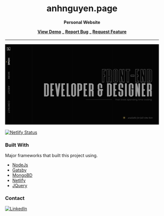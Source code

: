 <div align="center">
  <h1 align="center">anhnguyen.page</h1>
  <h4 align="center">
    Personal Website
  <p>
    <a href="https://anhbernhardt.com" target="_blank">View Demo</a>
        _
    <a href="https://github.com/anguyen0208/anhnguyen.page/issues" target="_blank">Report Bug</a>
        _
    <a href="https://github.com/anguyen0208/anhnguyen.page/issues" target="_blank">Request Feature</a>
  </p>
  </h4>
</div>

---
![image](static/images/og.png)

[![Netlify Status](https://api.netlify.com/api/v1/badges/f178832e-999f-4255-a65d-0e970da71f0a/deploy-status)](https://app.netlify.com/sites/anhbernhardt/deploys)


### Built With

Major frameworks that built this project using.
* [NodeJs](https://nodejs.org)
* [Gatsby](https://gatsbyjs.com)
* [MongoBD](https://mongodb.com)
* [Netlify](https://netlify.com)
* [JQuery](https://jquery.com)


### Contact
[![LinkedIn](https://img.shields.io/badge/LinkedIn-0077B5?style=for-the-badge&logo=linkedin&logoColor=white)](https://www.linkedin.com/in/anhbernhardt/)
